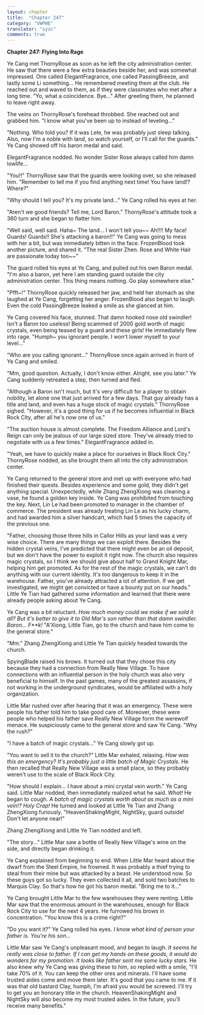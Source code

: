 ```yaml
---
layout: chapter
title:  "Chapter 247"
category: "VWPWE"
translator: "syzc"
comments: true
---
```


**Chapter 247: Flying Into Rage**

Ye Cang met ThornyRose as soon as he left the city administration center. He saw that there were a few extra beauties beside her, and was somewhat impressed. One called ElegantFragrance, one called PassingBreeze, and lastly some Li something... He remembered meeting them at the club. He reached out and waved to them, as if they were classmates who met after a long time. "Yo, what a coincidence. Bye..." After greeting them, he planned to leave right away.

The veins on ThornyRose's forehead throbbed. She reached out and grabbed him. "I know what you've been up to instead of leveling..."

"Nothing. Who told you? If it was Lele, he was probably just sleep talking. Also, now I'm a noble with land, so watch yourself, or I'll call for the guards." Ye Cang showed off his baron medal and said.

ElegantFragrance nodded. No wonder Sister Rose always called him damn lowlife...

"You!!" ThornyRose saw that the guards were looking over, so she released him. "Remember to tell me if you find anything next time! You have land!? Where?"

"Why should I tell you? It's my private land..." Ye Cang rolled his eyes at her.

"Aren't we good friends? Tell me, Lord Baron." ThornyRose's attitude took a 360 turn and she began to flatter him.

"Well said, well said. Haha~ The land... I won't tell you~~ Ah!!!! My face! Guards! Guards!! She's attacking a baron!!" Ye Cang was going to mess with her a bit, but was immediately bitten in the face. FrozenBlood took another picture, and shared it. "The real Sister Zhen. Rose and White Hair are passionate today too~~"

The guard rolled his eyes at Ye Cang, and pulled out his own Baron medal. "I'm also a baron, yet here I am standing guard outside the city administration center. This thing means nothing. Go play somewhere else."

"Pfft~!" ThornyRose quickly released her jaw, and held her stomach as she laughed at Ye Cang, forgetting her anger. FrozenBlood also began to laugh. Even the cold PassingBreeze leaked a smile as she glanced at him. 

Ye Cang covered his face, stunned. That damn hooked nose old swindler! Isn't a Baron too useless! Being scammed of 2000 gold worth of magic crystals, even being teased by a guard and these girls! He immediately flew into rage. "Humph~ you ignorant people. I won't lower myself to your level..." 

"Who are you calling ignorant..." ThornyRose once again arrived in front of Ye Cang and smiled.

"Mm, good question. Actually, I don't know either. Alright, see you later." Ye Cang suddenly retreated a step, then turned and fled.

"Although a Baron isn't much, but it's very difficult for a player to obtain nobility, let alone one that just arrived for a few days. That guy already has a title and land, and even has a huge stock of magic crystals." ThornyRose sighed. "However, it's a good thing for us if he becomes influential in Black Rock City, after all he's now one of us."

"The auction house is almost complete. The Freedom Alliance and Lord's Reign can only be jealous of our large sized store. They've already tried to negotiate with us a few times." ElegantFragrance added in.

"Yeah, we have to quickly make a place for ourselves in Black Rock City." ThornyRose nodded, as she brought them all into the city administration center.

Ye Cang returned to the general store and met up with everyone who had finished their quests. Besides experience and some gold, they didn't get anything special. Unexpectedly, while Zhang ZhengXiong was cleaning a vase, he found a golden key inside. Ye Cang was prohibited from touching the key. Next, Lin Le had been promoted to manager in the chamber of commerce. The president was already treating Lin Le as his lucky charm, and had awarded him a silver handcart, which had 5 times the capacity of the previous one.

"Father, choosing those three hills in Callor Hills as your land was a very wise choice. There are many things we can exploit there. Besides the hidden crystal veins, I've predicted that there might even be an oil deposit, but we don't have the power to exploit it right now. The church also requires magic crystals, so I think we should give about half to Grand Knight Mar, helping him get promoted. As for the rest of the magic crystals, we can't do anything with our current identity. It's too dangerous to keep it in the warehouse. Father, you've already attracted a lot of attention. If we get investigated, we might get convicted or have a bounty put on our heads." Little Ye Tian had gathered some information and learned that there were already people asking about Ye Cang.

Ye Cang was a bit reluctant. *How much money could we make if we sold it all? But it's better to give it to Old Mar's son rather than that damn swindler. Baron... F\*\*k!* "A'Xiong, Little Tian, go to the church and have him come to the general store."

"Mm." Zhang ZhengXiong and Little Ye Tian quickly headed towards the church.

SpyingBlade raised his brows. It turned out that they chose this city because they had a connection from Really New Village. To have connections with an influential person in the holy church was also very beneficial to himself. In the past games, many of the greatest assassins, if not working in the underground syndicates, would be affiliated with a holy organization.

Little Mar rushed over after hearing that it was an emergency. These were people his father told him to take good care of. Moreover, these were people who helped his father save Really New Village form the werewolf menace. He suspiciously came to the general store and saw Ye Cang. "Why the rush?"

"I have a batch of magic crystals..." Ye Cang slowly got up.

"You want to sell it to the church?" Little Mar exhaled, relaxing. *How was this an emergency? It's probably just a little batch of Magic Crystals.* He then recalled that Really New Village was a small place, so they probably weren't use to the scale of Black Rock City.

"How should I explain... I have about a mini crystal vein worth." Ye Cang said. Little Mar nodded, then immediately realized what he said. *What!* He began to cough. *A batch of magic crystals worth about as much as a mini vein!? Holy Crap!* He turned and looked at Little Ye Tian and Zhang ZhengXiong furiously. "HeavenShakingMight, NightSky, guard outside! Don't let anyone near!" 

Zhang ZhengXiong and Little Ye Tian nodded and left.

"The story..." Little Mar saw a bottle of Really New Village's wine on the side, and directly began drinking it.

Ye Cang explained from beginning to end. When Little Mar heard about the dwarf from the Steel Empire, he frowned. It was probably a thief trying to steal from their mine but was attacked by a beast. He understood now. So these guys got so lucky. They even collected it all, and sold two batches to Marquis Clay. So that's how he got his baron medal. "Bring me to it..."

Ye Cang brought Little Mar to the few warehouses they were renting. Little Mar saw that the enormous amount in the warehouses, enough for Black Rock City to use for the next 4 years. He furrowed his brows in concentration. "You know this is a crime right?"

"Do you want it?" Ye Cang rolled his eyes. *I know what kind of person your father is. You're his son...*

Little Mar saw Ye Cang's unpleasant mood, and began to laugh. *It seems he really was close to father. If I can get my hands on these goods, it would do wonders for my promotion. It looks like father sent me some lucky stars.* He also knew why Ye Cang was giving these to him, so replied with a smile, "I'll take 70% of it. You can keep the other ores and minerals. I'll have some trusted aides come and move them later. It's good that you came to me. If it was that old bastard Clay, humph, I'm afraid you would be screwed. I'll try to get you an honorary title in the church. HeavenShakingMight and NightSky will also become my most trusted aides. In the future, you'll receive many benefits."
